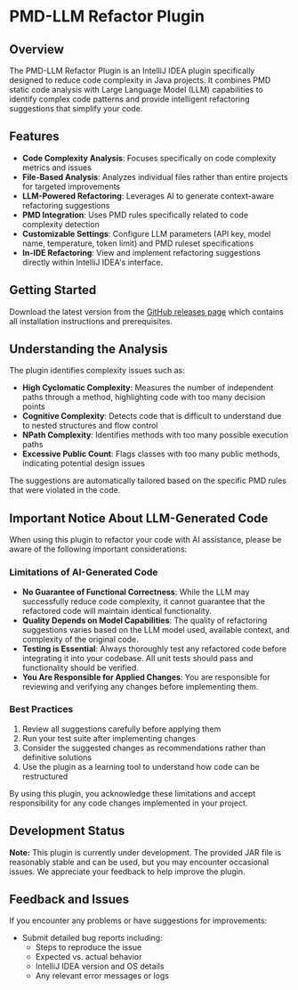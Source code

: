 # PMD-LLM Refactor Plugin
## Overview
The PMD-LLM Refactor Plugin is an IntelliJ IDEA plugin specifically designed to reduce code complexity in Java projects. It combines PMD static code analysis with Large Language Model (LLM) capabilities to identify complex code patterns and provide intelligent refactoring suggestions that simplify your code.

## Features
- **Code Complexity Analysis**: Focuses specifically on code complexity metrics and issues
- **File-Based Analysis**: Analyzes individual files rather than entire projects for targeted improvements
- **LLM-Powered Refactoring**: Leverages AI to generate context-aware refactoring suggestions
- **PMD Integration**: Uses PMD rules specifically related to code complexity detection
- **Customizable Settings**: Configure LLM parameters (API key, model name, temperature, token limit) and PMD ruleset specifications
- **In-IDE Refactoring**: View and implement refactoring suggestions directly within IntelliJ IDEA's interface.

## Getting Started

Download the latest version from the [GitHub releases page](https://github.com/Samo5412/pmd-llm-refactor-plugin/releases/tag/v1.0.0) which contains all installation instructions and prerequisites.

## Understanding the Analysis
The plugin identifies complexity issues such as:
- **High Cyclomatic Complexity**: Measures the number of independent paths through a method, highlighting code with too many decision points
- **Cognitive Complexity**: Detects code that is difficult to understand due to nested structures and flow control
- **NPath Complexity**: Identifies methods with too many possible execution paths
- **Excessive Public Count**: Flags classes with too many public methods, indicating potential design issues

The suggestions are automatically tailored based on the specific PMD rules that were violated in the code. 

## Important Notice About LLM-Generated Code
When using this plugin to refactor your code with AI assistance, please be aware of the following important considerations:
### Limitations of AI-Generated Code
- **No Guarantee of Functional Correctness**: While the LLM may successfully reduce code complexity, it cannot guarantee that the refactored code will maintain identical functionality.
- **Quality Depends on Model Capabilities**: The quality of refactoring suggestions varies based on the LLM model used, available context, and complexity of the original code.
- **Testing is Essential**: Always thoroughly test any refactored code before integrating it into your codebase. All unit tests should pass and functionality should be verified.
- **You Are Responsible for Applied Changes**: You are responsible for reviewing and verifying any changes before implementing them.

### Best Practices
1. Review all suggestions carefully before applying them
2. Run your test suite after implementing changes
3. Consider the suggested changes as recommendations rather than definitive solutions
4. Use the plugin as a learning tool to understand how code can be restructured

By using this plugin, you acknowledge these limitations and accept responsibility for any code changes implemented in your project.

## Development Status
**Note:** This plugin is currently under development. The provided JAR file is reasonably stable and can be used, but you may encounter occasional issues. We appreciate your feedback to help improve the plugin.

## Feedback and Issues
If you encounter any problems or have suggestions for improvements:
* Submit detailed bug reports including:
    - Steps to reproduce the issue
    - Expected vs. actual behavior
    - IntelliJ IDEA version and OS details
    - Any relevant error messages or logs

